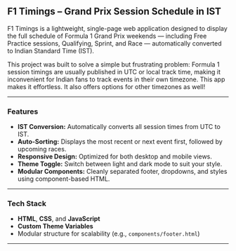 ## F1 Timings – Grand Prix Session Schedule in IST

F1 Timings is a lightweight, single-page web application designed to display the full schedule of Formula 1 Grand Prix weekends — including Free Practice sessions, Qualifying, Sprint, and Race — automatically converted to Indian Standard Time (IST).

This project was built to solve a simple but frustrating problem: Formula 1 session timings are usually published in UTC or local track time, making it inconvenient for Indian fans to track events in their own timezone. This app makes it effortless. It also offers options for other timezones as well!

---

### Features

- **IST Conversion:** Automatically converts all session times from UTC to IST.
- **Auto-Sorting:** Displays the most recent or next event first, followed by upcoming races.
- **Responsive Design:** Optimized for both desktop and mobile views.
- **Theme Toggle:** Switch between light and dark mode to suit your style.
- **Modular Components:** Cleanly separated footer, dropdowns, and styles using component-based HTML.

---

### Tech Stack

- **HTML**, **CSS**, and **JavaScript**
- **Custom Theme Variables**
- Modular structure for scalability (e.g., `components/footer.html`)

---
